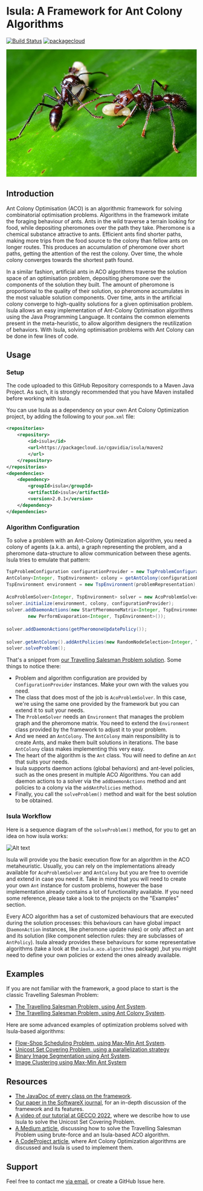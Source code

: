 # Isula: A Framework for Ant Colony Algorithms

[![Build Status](https://travis-ci.org/cptanalatriste/isula.svg?branch=master)](https://travis-ci.org/cptanalatriste/isula)
[![packagecloud](https://img.shields.io/badge/java-packagecloud.io-844fec.svg)](https://packagecloud.io/cgavidia/isula)

<p style="text-align:center">
  <a href="https://cptanalatriste.github.io/isula/">
    <img alt="GitPoint" title="GitPoint" src="img/Isulas_(8583611782).jpg" width="672">
  </a>
</p>


## Introduction
Ant Colony Optimisation (ACO) is an algorithmic framework for solving
combinatorial optimisation problems.
Algorithms in the framework imitate the foraging behaviour of ants.
Ants in the wild traverse a terrain looking for food, while depositing
pheromones over the path they take.
Pheromone is a chemical substance attractive to ants.
Efficient ants find shorter paths, making more trips from the food source to
the colony than fellow ants on longer routes.
This produces an accumulation of pheromone over short paths, getting the
attention of the rest the colony.
Over time, the whole colony converges towards the shortest path found.

In a similar fashion, artificial ants in ACO algorithms traverse the solution
space of an optimisation problem, depositing pheromone over the components
of the solution they built.
The amount of pheromone is proportional to the quality of their
solution, so pheromone accumulates in the most valuable solution components.
Over time, ants in the artificial colony converge to high-quality solutions
for a given optimisation problem.
Isula allows an easy implementation of Ant-Colony Optimisation algorithms using the Java Programming Language.
It contains the common elements present in the meta-heuristic, to allow algorithm designers the reutilization of
behaviors.
With Isula, solving optimisation problems with Ant Colony can be done in few lines of code.

## Usage

### Setup
The code uploaded to this GitHub Repository corresponds to a Maven Java Project.
As such, it is strongly recommended that you have Maven installed before working with Isula.

You can use Isula as a dependency on your own Ant Colony Optimization project, by adding the following
to your `pom.xml` file:

```xml
<repositories>
    <repository>
        <id>isula</id>
        <url>https://packagecloud.io/cgavidia/isula/maven2
        </url>
    </repository>
</repositories>
<dependencies>
    <dependency>
        <groupId>isula</groupId>
        <artifactId>isula</artifactId>
        <version>2.0.1</version>
    </dependency>
</dependencies>
```

### Algorithm Configuration


To solve a problem with an Ant-Colony Optimization algorithm, you need a colony of agents (a.k.a. ants), a graph 
representing the problem, and a pheromone data-structure to allow communication between these agents. 
Isula tries to emulate that pattern:

```java
TspProblemConfiguration configurationProvider = new TspProblemConfiguration(problemRepresentation);
AntColony<Integer, TspEnvironment> colony = getAntColony(configurationProvider);
TspEnvironment environment = new TspEnvironment(problemRepresentation);

AcoProblemSolver<Integer, TspEnvironment> solver = new AcoProblemSolver<>();
solver.initialize(environment, colony, configurationProvider);
solver.addDaemonActions(new StartPheromoneMatrix<Integer, TspEnvironment>(),
        new PerformEvaporation<Integer, TspEnvironment>());

solver.addDaemonActions(getPheromoneUpdatePolicy());

solver.getAntColony().addAntPolicies(new RandomNodeSelection<Integer, TspEnvironment>());
solver.solveProblem();
```
That's a snippet from [our Travelling Salesman Problem solution](https://github.com/cptanalatriste/aco-tsp). 
Some things to notice there:

* Problem and algorithm configuration are provided by `ConfigurationProvider` instances. 
Make your own with the values you need.
* The class that does most of the job is `AcoProblemSolver`. 
In this case, we're using the same one provided by the framework but you can extend it to suit your needs.
* The `ProblemSolver` needs an `Environment` that manages the problem graph and the pheromone matrix. 
You need to extend the `Environment` class provided by the framework to adjust it to your problem.
* And we need an `AntColony`. The `AntColony` main responsibility is to create Ants, and make them built solutions
in iterations. The base `AntColony` class makes implementing this very easy.
* The heart of the algorithm is the `Ant` class. You will need to define an `Ant` that suits your needs.
* Isula supports daemon actions (global behaviors) and ant-level policies, such as the ones present in 
multiple ACO Algorithms. You can add daemon actions to a solver via the `addDaemonActions` method and ant policies 
to a colony via the `addAntPolicies` method.
* Finally, you call the `solveProblem()` method and wait for the best solution to be obtained.

### Isula Workflow
Here is a sequence diagram of the `solveProblem()` method, for you to get an idea on how isula works:

![Alt text](https://github.com/cptanalatriste/isula/blob/master/resources/ACO_metaheuristic.png?raw=true "Title")

Isula will provide you the basic execution flow for an algorithm in the ACO metaheuristic. Usually, you 
can rely on the implementations already available for `AcoProblemSolver` and `AntColony` but you are free to override 
and extend in case you need it. Take in mind that you will need to create your own `Ant` instance for
custom problems, however the base implementation already contains a lot of functionality available. 
If you need some reference, please take a look to the projects on the "Examples" section.

Every ACO algorithm has a set of customized behaviours that are executed during the solution processes: this behaviours 
can have global impact (`DaemonAction` instances, like pheromone update rules) or only affect an ant and its solution 
(like component selection rules: they are subclasses of `AntPolicy`). Isula already provides these behaviours for some 
representative algorithms (take a look at the `isula.aco.algorithms` package) ,but you might need to define
your own policies or extend the ones already available.

## Examples
If you are not familiar with the framework, a good place to start is the classic Travelling Salesman Problem:
* [The Travelling Salesman Problem, using Ant System](https://github.com/cptanalatriste/aco-tsp).
* [The Travelling Salesman Problem, using Ant Colony System](https://github.com/cptanalatriste/aco-acs-tsp).


Here are some advanced examples of optimization problems solved with Isula-based algorithms:
* [Flow-Shop Scheduling Problem, using Max-Min Ant System](https://github.com/cptanalatriste/aco-flowshop).
* [Unicost Set Covering Problem, using a parallelization strategy](https://github.com/cptanalatriste/aco-set-covering)
* [Binary Image Segmentation using Ant System](https://github.com/cptanalatriste/aco-image-thresholding).
* [Image Clustering using Max-Min Ant System](https://github.com/cptanalatriste/aco-image-segmentation)


## Resources
 * [The JavaDoc of every class on the framework](http://cptanalatriste.github.io/isula/doc/).
 * [Our paper in the SoftwareX journal](https://www.sciencedirect.com/science/article/pii/S2352711019300639), for an 
 in-depth discussion of the framework and its features.
 * [A video of our tutorial at GECCO 2022](https://www.youtube.com/watch?v=gHB-7J_TDmk), where we describe how 
 to use Isula to solve the Unicost Set Covering Problem.
 * [A Medium article](https://medium.com/@cgavidia/the-travelling-sales-ant-problem-6a4f5d046a2b), discussing
how to solve the Travelling Salesman Problem using brute-force and an Isula-based ACO algorithm.
 * [A CodeProject article](http://www.codeproject.com/Articles/1011148/A-Java-Primer-of-Ant-Colony-Algorithms), 
 where Ant Colony Optimization algorithms are discussed and Isula is used to implement them.

## Support
Feel free to contact me [via email](mailto:carlos.gavidia@pucp.edu.pe), or create a GitHub Issue here.
